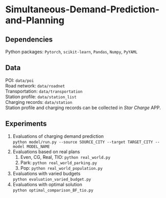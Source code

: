# Simultaneous-Demand-Prediction-and-Planning

## Dependencies
Python packages: `Pytorch`, `scikit-learn`, `Pandas`, `Numpy`, `PyYAML`

## Data
POI: `data/poi`<br>
Road network: `data/roadnet`<br>
Transportation: `data/transportation`<br>
Station profile: `data/station_list`<br>
Charging records: `data/station`<br>
Station profile and charging records can be collected in _Star Charge_ APP.

## Experiments

1. Evaluations of charging demand prediction<br>
   `python model/run.py --source SOURCE_CITY --target TARGET_CITY --model MODEL_NAME`
2. Evaluations based on real plans<br>
    1. Even, CG, Real, TIO: `python real_world.py`
    2. Park: `python real_world_parking.py`
    3. Pop: `python real_world_population.py`
3. Evaluations with varied budgets<br>
    `python evaluation_varied_budget.py`
4. Evaluations with optimal solution<br>
    `python optimal_comparison_BF_tio.py`
